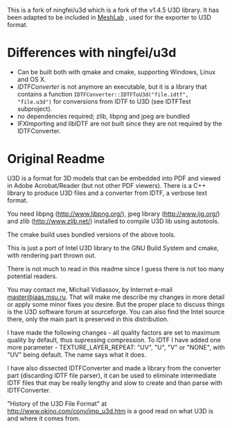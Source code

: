 This is a fork of ningfei/u3d which is a fork of the v1.4.5 U3D library. 
It has been adapted to be included in [MeshLab](https://www.meshlab.net/) , used for the exporter to U3D format.

# Differences with ningfei/u3d

- Can be built both with qmake and cmake, supporting Windows, Linux and OS X.
- *IDTFConverter* is not anymore an executable, but it is a library that contains a function ```IDTFConverter::IDTFToU3d("file.idtf", "file.u3d")``` for conversions from IDTF to U3D (see IDTFTest subproject). 
- no dependencies required;  zlib, libpng and jpeg are bundled
- IFXImporting and libIDTF are not built since they are not required by the IDTFConverter.

# Original Readme

U3D is a format for 3D models that can be embedded into PDF and viewed in Adobe Acrobat/Reader 
(but not other PDF viewers).
There is a C++ library to produce U3D files and a converter from IDTF, a verbose text format.

You need libpng (http://www.libpng.org/), jpeg library (http://www.ijg.org/) and zlib (http://www.zlib.net/)
installed to compile U3D lib using autotools.

The cmake build uses bundled versions of the above tools.

This is just a port of Intel U3D library to the GNU Build System and cmake,
with rendering part thrown out.

There is not much to read in this readme since I guess there is not too many potential readers.

You may contact me, Michail Vidiassov, by Internet e-mail master@iaas.msu.ru.
That will make me describe my changes in more detail or apply some minor fixes you desire.
But the proper place to discuss things is the U3D software forum at sourceforge.
You can also find the Intel source there, only the main part is preserved in this distribution.

I have made the following changes - all quality factors are set to maximum quality by default,
thus supressing compression.
To IDTF I have added one more parameter - TEXTURE_LAYER_REPEAT: "UV", "U", "V" or "NONE",
with "UV" being default. The name says what it does.

I have also dissected IDTFConverter and made a library from the converter part
(discarding IDTF file parser), it can be used to eliminate intermediate IDTF files that
may be really lengthy and slow to create and than parse with IDTFConverter.

"History of the U3D File Format" at http://www.okino.com/conv/imp_u3d.htm is a good read on what U3D is and where it comes from.
